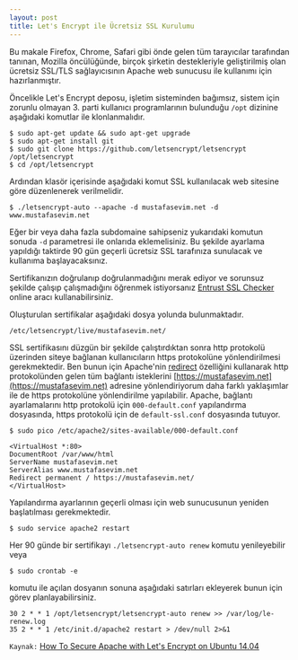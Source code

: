 ```yaml
---
layout: post
title: Let's Encrypt ile Ücretsiz SSL Kurulumu
--- 
```



Bu makale Firefox, Chrome, Safari gibi önde gelen tüm tarayıcılar tarafından tanınan, Mozilla öncülüğünde, birçok şirketin destekleriyle geliştirilmiş olan ücretsiz SSL/TLS sağlayıcısının Apache web sunucusu ile kullanımı için hazırlanmıştır.

Öncelikle  Let's Encrypt deposu, işletim sisteminden bağımsız, sistem için zorunlu olmayan 3. parti kullanıcı programlarının bulunduğu `/opt` dizinine aşağıdaki komutlar ile klonlanmalıdır.

	$ sudo apt-get update && sudo apt-get upgrade
	$ sudo apt-get install git
	$ sudo git clone https://github.com/letsencrypt/letsencrypt /opt/letsencrypt
	$ cd /opt/letsencrypt

Ardından klasör içerisinde aşağıdaki komut SSL kullanılacak web sitesine göre düzenlenerek verilmelidir.

    $ ./letsencrypt-auto --apache -d mustafasevim.net -d www.mustafasevim.net
    
Eğer bir veya daha fazla subdomaine sahipseniz yukarıdaki komutun sonuda `-d` parametresi ile onlarıda eklemelisiniz. Bu şekilde ayarlama yapıldığı taktirde 90 gün geçerli ücretsiz SSL tarafınıza sunulacak ve kullanıma başlayacaksınız.

Sertifikanızın doğrulanıp doğrulanmadığını merak ediyor ve sorunsuz şekilde çalışıp çalışmadığını öğrenmek istiyorsanız [Entrust SSL Checker](https://entrust.ssllabs.com) online aracı kullanabilirsiniz.

Oluşturulan sertifikalar aşağıdaki dosya yolunda bulunmaktadır. 

	/etc/letsencrypt/live/mustafasevim.net/
    
SSL sertifikasını düzgün bir şekilde çalıştırdıktan sonra http protokolü üzerinden siteye bağlanan kullanıcıların https protokolüne yönlendirilmesi gerekmektedir. Ben bunun için Apache'nin [redirect](http://httpd.apache.org/docs/trunk/mod/mod_alias.html#redirect) özelliğini kullanarak http protokolünden gelen tüm bağlantı isteklerini [https://mustafasevim.net](https://mustafasevim.net) adresine yönlendiriyorum daha farklı yaklaşımlar ile de https protokolüne yönlendirilme yapılabilir. Apache, bağlantı ayarlamalarını http protokolü için `000-default.conf` yapılandırma dosyasında, https protokolü için de `default-ssl.conf` dosyasında tutuyor. 

	$ sudo pico /etc/apache2/sites-available/000-default.conf
    
    <VirtualHost *:80>
  	DocumentRoot /var/www/html
  	ServerName mustafasevim.net
  	ServerAlias www.mustafasevim.net
  	Redirect permanent / https://mustafasevim.net/
	</VirtualHost>

Yapılandırma ayarlarının geçerli olması için web sunucusunun yeniden başlatılması gerekmektedir.

    $ sudo service apache2 restart

Her 90 günde bir sertifikayı `./letsencrypt-auto renew` komutu yenileyebilir veya 

    $ sudo crontab -e

komutu ile açılan dosyanın sonuna aşağıdaki satırları ekleyerek bunun için görev planlayabilirsiniz.

	30 2 * * 1 /opt/letsencrypt/letsencrypt-auto renew >> /var/log/le-renew.log
	35 2 * * 1 /etc/init.d/apache2 restart > /dev/null 2>&1
	
`Kaynak:` [How To Secure Apache with Let's Encrypt on Ubuntu 14.04](https://www.digitalocean.com/community/tutorials/how-to-secure-apache-with-let-s-encrypt-on-ubuntu-14-04)

